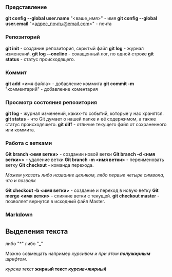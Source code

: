 

### Представление

**git config --global user.name** "<ваше_имя>" - имя
**git config --global user.email** "<адрес_почты@email.com>" - почта

### Репозиторий

**git init** - создание репозитория, скрытый файл
**git log** - журнал изменений.
**git log --oneline** - сокащенный лог, по одной строке 
**git status** - статус происходящего.

### Коммит

**git add** <имя файла> - добавление коммита
**git commit -m** "комментарий" - добавление коментария

### Просмотр состояния репозитория

**git log** - журнал изменений, каких-то событий, которые у нас хранятся.
**git status** -  что Git думает о нашей папке и её содержимом, а также статус происходящего.
**git diff** - отличие текущего файл от сохраненного или коммита.


### Работа с ветками

**Git branch <имя ветки>** - создании новой ветки 
**Git branch -d <имя ветки>>** - удаление ветки
**Git branch -m <имя ветки>** - переименовать ветку
**Git checkout**  - команда перехода.
 
_Можем указать либо название целиком, либо первые четыре символа, что и позволк_

**Git checkout -b <имя ветки>** - создание и переход в новую ветку
**Git merge <имя ветки>** - слияние ветки с текущей.
**git checkout master** - позволяет вернутся в исходный файл
Master.

### Markdown

## Выделения текста

либо "*"
либо "_"

Можно совмещать например *курсивом и при этом __полужирным__ шрифтом*.
 
 *курсив текст*
**жирный текст**
***курсив+жирный***